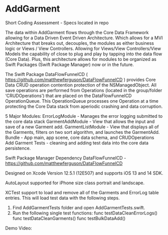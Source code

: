 # AddGarment
Short Coding Assessment - Specs located in repo

The data within AddGarment flows through the Core Data Framework allowing for a Data Driven Event Driven Architecture.  Which allows for a MVI Architecture that breaks out, decouples, the modules as either business logic or Views / View Controllers.  Allowing for Views/View Controllers/View Models the capability of close to plug and play by tapping into the data flow (Core Data).  Plus, this architecture allows for modules to be organized as Swift Packages (Swift Package Manager) now or in the future.   

The Swift Package DataFlowFunnelCD ( https://github.com/matthewferguson/DataFlowFunnelCD ) provides Core Data CRUD operation contention protection of the NSManagedObject. All save operations are performed from Operations (located in the group/folder ‘CRUDOperations’) that are placed on the DataFlowFunnelCD OperationQueue.  This OperationQueue processes one Operation at a time protecting the Core Data stack from aperiodic crashing and data corruption. 

5 Major Modules:
ErrorLogModule  - Manages the error logging submitted to the core data stack
GarmentAddModule - View that allows the input and save of a new Garment add. 
GarmentListModule - View that displays all of the Garments, filters on two sort algorithm, and launches the GarmentAdd. 
Bundle - App main, app scene, core data schema, and CRUDOperations
Add Garment Tests - cleaning and adding test data into the core data persistence. 

Swift Package Manager Dependency
DataFlowFunnelCD  - https://github.com/matthewferguson/DataFlowFunnelCD

Designed on Xcode Version 12.5.1 (12E507) and supports iOS 13 and 14 SDK. 

AutoLayout supported for iPhone size class portrait and landscape. 

 XCTest support to load and remove all of the Garments and ErrorLog table entries.  This will load test data with the following steps. 
1. Find AddGarmentTests folder and open AddGarmentTests.swift. 
2. Run the following single test functions:
	func testDataCleanErrorLogs()
	func testDataCleanGarments()
	func testBulkDataAdd()

Demo Video: 

